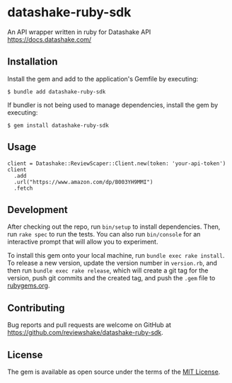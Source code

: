 # datashake-ruby-sdk

An API wrapper written in ruby for Datashake API
https://docs.datashake.com/

## Installation

Install the gem and add to the application's Gemfile by executing:

    $ bundle add datashake-ruby-sdk

If bundler is not being used to manage dependencies, install the gem by executing:

    $ gem install datashake-ruby-sdk

## Usage

```
client = Datashake::ReviewScaper::Client.new(token: 'your-api-token')
client
  .add
  .url("https://www.amazon.com/dp/B003YH9MMI")
  .fetch
  ```

## Development

After checking out the repo, run `bin/setup` to install dependencies.
Then, run `rake spec` to run the tests.
You can also run `bin/console` for an interactive prompt that will allow you to experiment.

To install this gem onto your local machine, run `bundle exec rake install`.
To release a new version, update the version number in `version.rb`, and then run `bundle exec rake release`, which will create a git tag for the version, push git commits and the created tag, and push the `.gem` file to [rubygems.org](https://rubygems.org).

## Contributing

Bug reports and pull requests are welcome on GitHub at https://github.com/reviewshake/datashake-ruby-sdk.

## License

The gem is available as open source under the terms of the [MIT License](https://opensource.org/licenses/MIT).
